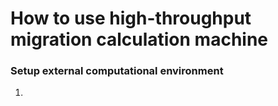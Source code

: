 # How to use high-throughput migration calculation machine

### Setup external computational environment

1. 